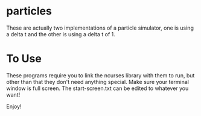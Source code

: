 # particles
These are actually two implementations of a particle simulator, one is using a delta t and the other is using a delta t of 1.

# To Use
These programs require you to link the ncurses library with them to run, but other than that they don't need anything special.
Make sure your terminal window is full screen. The start-screen.txt can be edited to whatever you want! 

Enjoy! 

